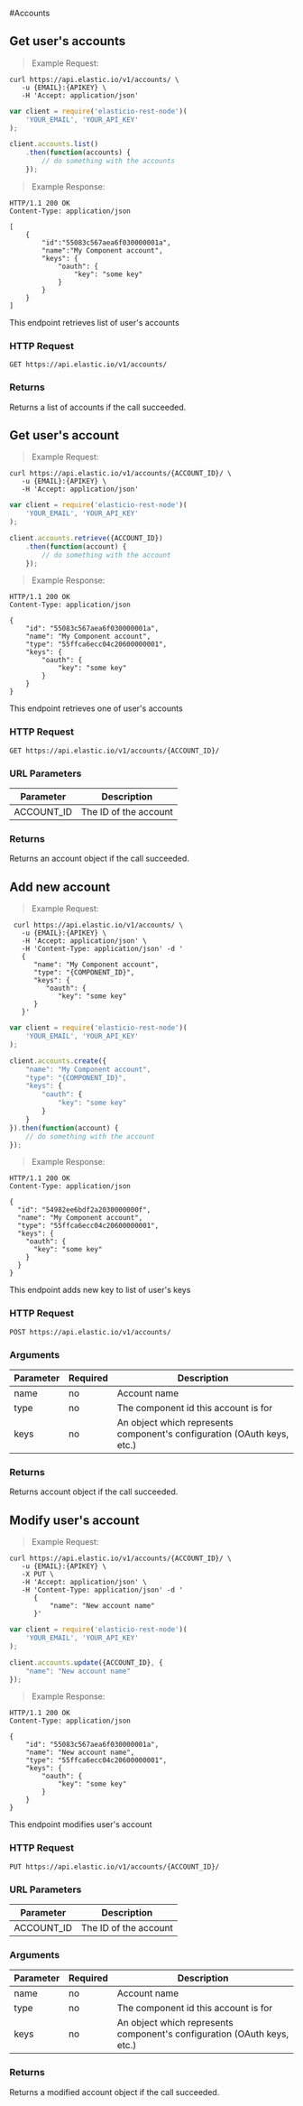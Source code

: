 #Accounts

## Get user's accounts


> Example Request:


```shell
curl https://api.elastic.io/v1/accounts/ \
   -u {EMAIL}:{APIKEY} \
   -H 'Accept: application/json'
```

```javascript
var client = require('elasticio-rest-node')(
    'YOUR_EMAIL', 'YOUR_API_KEY'
);

client.accounts.list()
    .then(function(accounts) {
        // do something with the accounts
    });
```

> Example Response:

```http
HTTP/1.1 200 OK
Content-Type: application/json

[
    {
        "id":"55083c567aea6f030000001a",
        "name":"My Component account",
        "keys": {
            "oauth": {
                "key": "some key"
            }
        }
    }
]
```

This endpoint retrieves list of user's accounts

### HTTP Request

`GET https://api.elastic.io/v1/accounts/`


### Returns

Returns a list of accounts if the call succeeded.


## Get user's account


> Example Request:


```shell
curl https://api.elastic.io/v1/accounts/{ACCOUNT_ID}/ \
   -u {EMAIL}:{APIKEY} \
   -H 'Accept: application/json'
```

```javascript
var client = require('elasticio-rest-node')(
    'YOUR_EMAIL', 'YOUR_API_KEY'
);

client.accounts.retrieve({ACCOUNT_ID})
    .then(function(account) {
        // do something with the account
    });
```

> Example Response:

```http
HTTP/1.1 200 OK
Content-Type: application/json

{
    "id": "55083c567aea6f030000001a",
    "name": "My Component account",
    "type": "55ffca6ecc04c20600000001",
    "keys": {
        "oauth": {
            "key": "some key"
        }
    }
}
```

This endpoint retrieves one of user's accounts

### HTTP Request

`GET https://api.elastic.io/v1/accounts/{ACCOUNT_ID}/`

### URL Parameters

Parameter  | Description
---------- | -----------
ACCOUNT_ID | The ID of the account

### Returns

Returns an account object if the call succeeded.

## Add new account


> Example Request:


```shell
 curl https://api.elastic.io/v1/accounts/ \
   -u {EMAIL}:{APIKEY} \
   -H 'Accept: application/json' \
   -H 'Content-Type: application/json' -d '
   {
      "name": "My Component account",
      "type": "{COMPONENT_ID}",
      "keys": {
         "oauth": {
            "key": "some key"
      }
   }'
```

```javascript
var client = require('elasticio-rest-node')(
    'YOUR_EMAIL', 'YOUR_API_KEY'
);

client.accounts.create({
    "name": "My Component account",
    "type": "{COMPONENT_ID}",
    "keys": {
        "oauth": {
            "key": "some key"
        }
    }
}).then(function(account) {
    // do something with the account
});
```

> Example Response:

```http
HTTP/1.1 200 OK
Content-Type: application/json

{
  "id": "54982ee6bdf2a2030000000f",
  "name": "My Component account",
  "type": "55ffca6ecc04c20600000001",
  "keys": {
    "oauth": {
      "key": "some key"
    }
  }
}
```

This endpoint adds new key to list of user's keys

### HTTP Request

`POST https://api.elastic.io/v1/accounts/`


### Arguments

Parameter | Required | Description
--------- | ----------- | -----------
name | no | Account name
type | no | The component id this account is for
keys | no | An object which represents component's configuration (OAuth keys, etc.)


### Returns

Returns account object if the call succeeded.



## Modify user's account


> Example Request:


```shell
curl https://api.elastic.io/v1/accounts/{ACCOUNT_ID}/ \
   -u {EMAIL}:{APIKEY} \
   -X PUT \
   -H 'Accept: application/json' \
   -H 'Content-Type: application/json' -d '
      {
          "name": "New account name"
      }'
```


```javascript
var client = require('elasticio-rest-node')(
    'YOUR_EMAIL', 'YOUR_API_KEY'
);

client.accounts.update({ACCOUNT_ID}, {
    "name": "New account name"
});
```

> Example Response:

```http
HTTP/1.1 200 OK
Content-Type: application/json

{
    "id": "55083c567aea6f030000001a",
    "name": "New account name",
    "type": "55ffca6ecc04c20600000001",
    "keys": {
        "oauth": {
            "key": "some key"
        }
    }
}
```

This endpoint modifies user's account

### HTTP Request

`PUT https://api.elastic.io/v1/accounts/{ACCOUNT_ID}/`

### URL Parameters

Parameter  | Description
---------- | -----------
ACCOUNT_ID | The ID of the account

### Arguments

Parameter | Required | Description
--------- | ----------- | -----------
name | no | Account name
type | no | The component id this account is for
keys | no | An object which represents component's configuration (OAuth keys, etc.)

### Returns

Returns a modified account object if the call succeeded.
